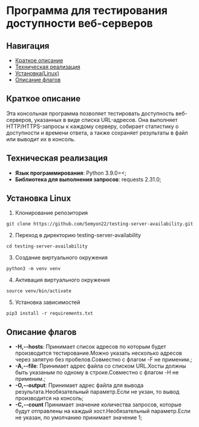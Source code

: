 # Программа для тестирования доступности веб-серверов
## Навигация
- [Краткое описание](#краткое-описание)
- [Техническая реализация](#техническая-реализация)
- [Установка(Linux)](#установка-linux)
- [Описание флагов](#описание-флагов)
## Краткое описание
Эта консольная программа позволяет тестировать доступность веб-серверов, указанных в виде списка URL-адресов. Она выполняет HTTP/HTTPS-запросы к каждому серверу, собирает статистику о доступности и времени ответа, а также сохраняет результаты в файл или выводит их в консоль.
## Техническая реализация
<ul>
    <li> <b>Язык программирования</b>: Python 3.9.0=<;
    <li> <b>Библиотека для выполнения запросов</b>: requests 2.31.0;
</ul>

## Установка Linux
1. Клонирование репозитория 

```git clone https://github.com/Semyon22/testing-server-availability.git```

2. Переход в директорию testing-server-availability

```cd testing-server-availability```

3. Создание виртуального окружения

```python3 -m venv venv```

4. Активация виртуального окружения

```source venv/bin/activate```

5. Установка зависимостей

```pip3 install -r requirements.txt```

## Описание флагов
<ul>
    <li> <b>-H,--hosts</b>: Принимает список адресов по которым будет производится тестирование.Можно указать несколько адресов через запятую без пробелов.Совместно с флагом -F не применим.;
    <li> <b>-А,--file</b>: Принимает адрес файла со списком URL.Хосты должны быть указаным по одному в строке.Совместно с флагом -H не применим.;
    <li> <b>-O,--output</b>: Принимает адрес файла для вывода результата.Необязательный параметр.Если не укзан, то вывод производится на консоль;
    <li> <b>-C,--count</b> Принимает значение количества запросов, которые будут отправлены на каждый хост.Необязательный параметр.Если не указан, по умолчанию принимает значение 1;
</ul>
